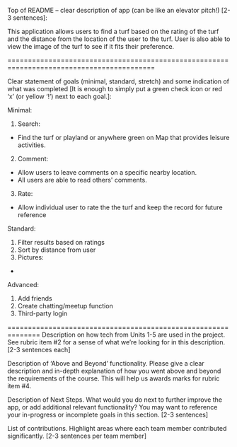 
Top of README – clear description of app (can be like an elevator pitch!) [2-3 sentences]:

This application allows users to find a turf based on the rating of the turf and the distance from the location of the user to the turf. User is also able to view the image of the turf to see if it fits their preference.

==========================================================================================

Clear statement of goals (minimal, standard, stretch) and some indication of what was completed [It is enough to simply put a green check icon or red ‘x’ (or yellow ‘!’) next to each goal.]:

Minimal:

1. Search: 
  - Find the turf or playland or anywhere green on Map that provides leisure activities.
2. Comment: 
  - Allow users to leave comments on a specific nearby location.
  - All users are able to read others' comments.
3. Rate:
  - Allow individual user to rate the the turf and keep the record for future reference

Standard:

1. Filter results based on ratings
2. Sort by distance from user
3. Pictures:
  - 


Advanced:

1. Add friends
2. Create chatting/meetup function
3. Third-party login

==============================================================
Description on how tech from Units 1-5 are used in the project. See rubric item #2 for a sense of what we’re looking for in this description. [2-3 sentences each]

Description of ‘Above and Beyond’ functionality. Please give a clear description and in-depth explanation of how you went above and beyond the requirements of the course. This will help us awards marks for rubric item #4.

Description of Next Steps. What would you do next to further improve the app, or add additional relevant functionality? You may want to reference your in-progress or incomplete goals in this section. [2-3 sentences]

List of contributions. Highlight areas where each team member contributed significantly. [2-3 sentences per team member]
